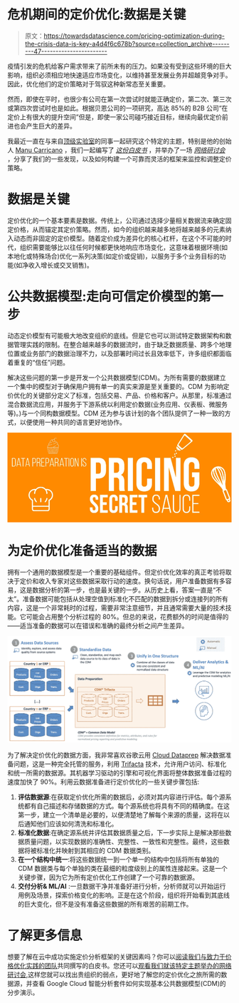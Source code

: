 # 危机期间的定价优化:数据是关键

> 原文：<https://towardsdatascience.com/pricing-optimization-during-the-crisis-data-is-key-a4d4f6c678b?source=collection_archive---------47----------------------->

疫情引发的危机给客户需求带来了前所未有的压力。如果没有受到这些环境的巨大影响，组织必须相应地快速适应市场变化，以维持甚至发展业务并超越竞争对手。因此，优化他们的定价策略对于驾驭这种新常态至关重要。

然而，即使在平时，也很少有公司在第一次尝试时就能正确定价，第二次、第三次或第四次尝试时也是如此。根据贝恩公司的一项研究，高达 85%的 B2B 公司“在定价上有很大的提升空间”但是，即使一家公司碰巧接近目标，继续向最优定价前进也会产生巨大的差异。

我最近一直在与来自[顶级实验室](http://www.thetoplinelab.com)的同事一起研究这个特定的主题，特别是他的创始人 [Manu Carricano](https://www.linkedin.com/in/manu-carricano-phd-906455/) ，我们一起编写了 [*这份白皮书*](https://www.trifacta.com/gated-form/pricing-optimization-whitepaper/) ，并举办了一场 [*网络研讨会*](https://www.trifacta.com/resource-library/pricing-optimization-webinar/) ，分享了我们的一些发现，以及如何构建一个可靠而灵活的框架来监控和调整定价策略。

# 数据是关键

定价优化的一个基本要素是数据。传统上，公司通过选择少量相关数据流来确定固定价格，从而锚定其定价策略。然而，如今的组织越来越多地将越来越多的元素纳入动态而非固定的定价模型。随着定价成为差异化的核心杠杆，在这个不可能的时代，组织需要能够比以往任何时候都更快地响应市场变化，这意味着根据环境(如本地化或特殊场合)优化一系列决策(如定价或促销)，以服务于多个业务目标的功能(如净收入增长或交叉销售)。

# 公共数据模型:走向可信定价模型的第一步

动态定价模型有可能极大地改变组织的底线。但是它也可以测试特定数据架构和数据管理实践的限制。在整合越来越多的数据流时，由于缺乏数据质量、跨多个地理位置或业务部门的数据治理不力，以及部署时间过长且效率低下，许多组织都面临着重复的“信任”问题。

解决这些问题的第一步是开发一个公共数据模型(CDM)。为所有需要的数据建立一个集中的模型对于确保用户拥有单一的真实来源是至关重要的。CDM 为影响定价优化的关键部分定义了标准，包括交易、产品、价格和客户。从那里，标准通过混合数据流应用，并服务于下游系统以利用定价数据(业务应用、仪表板、微服务等)。)与一个同构数据模型。CDM 还为参与该计划的各个团队提供了一种一致的方式，以便使用一种共同的语言更好地协作。

![](img/ca8959286bcab33bbacff36cc8522978.png)

# 为定价优化准备适当的数据

拥有一个通用的数据模型是一个重要的基础组件。但定价优化效率的真正考验将取决于定价和收入专家对这些数据采取行动的速度。换句话说，用户准备数据有多容易，这是数据分析的第一步，也是最关键的一步。从历史上看，答案一直是“不太”。准备数据可能包括从处理空值到标准化不匹配的数据到拆分或连接列的所有内容，这是一个非常耗时的过程，需要非常注意细节，并且通常需要大量的技术技能。它可能会占用整个分析过程的 80%。但总的来说，花费额外的时间是值得的——适当准备的数据可以在错误和准确的最终分析之间产生差异。

![](img/bd839756859e9083d2a07505a9314243.png)

为了解决定价优化的数据方面，我非常喜欢谷歌云用 [Cloud Dataprep](https://www.trifacta.com/cloud-dataprep/) 解决数据准备问题，这是一种完全托管的服务，利用 [Trifacta](http://trifacta.com/) 技术，允许用户访问、标准化和统一所需的数据源。其机器学习驱动的引擎和可视化界面将整体数据准备过程的速度加快了 90%。利用云数据准备进行定价优化的一些关键步骤包括:

1.  **评估数据源**:在获取定价优化所需的数据后，必须对其内容进行评估。每个源系统都有自己描述和存储数据的方式。每个源系统也将具有不同的精确度。在这第一步，建立一个清单是必要的，以便清楚地了解每个来源的质量，这将在以后通知他们应该如何清洗和标准化。
2.  **标准化数据**:在确定源系统并评估其数据质量之后，下一步实际上是解决那些数据质量问题，以实现数据的准确性、完整性、一致性和完整性。最终，这些数据将被标准化并映射到其相应的 CDM 数据类别。
3.  **在一个结构中统一**:将这些数据统一到一个单一的结构中包括将所有单独的 CDM 数据类与每个单独的类在最细的粒度级别上的属性连接起来。这是一个关键步骤，因为它为所有定价优化工作创建了一个可靠的数据源。
4.  **交付分析& ML/AI** :一旦数据干净并准备好进行分析，分析师就可以开始运行用例及场景，探索价格变化的影响。正是在这个阶段，组织将开始看到其底线的巨大变化，但不是没有准备这些数据的所有艰苦的前期工作。

# 了解更多信息

想要了解在云中成功实施定价分析框架的关键因素吗？你可以[阅读我们与](https://www.trifacta.com/gated-form/pricing-optimization-whitepaper/)[致力于价格优化实践的团队](https://thetoplinelab.com/)共同撰写的白皮书。您还可以[观看我们就该特定主题举办的网络研讨会](https://www.trifacta.com/resource-library/pricing-optimization-webinar/),这样您就可以找出贵组织的弱点，更好地了解您的定价优化之旅所需的数据源，并查看 Google Cloud 智能分析套件如何实现基本公共数据模型(CDM)的分步演示。